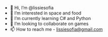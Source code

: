 - 👋 Hi, I’m @lissiesofia
- 👀 I’m interested in space and food
- 🌱 I’m currently learning C# and Python
- 💞️ I’m looking to collaborate on games
- 📫 How to reach me - lissiesofia@gmail.com

<!---
lissiesofia/lissiesofia is a ✨ special ✨ repository because its `README.md` (this file) appears on your GitHub profile.
You can click the Preview link to take a look at your changes.
--->
